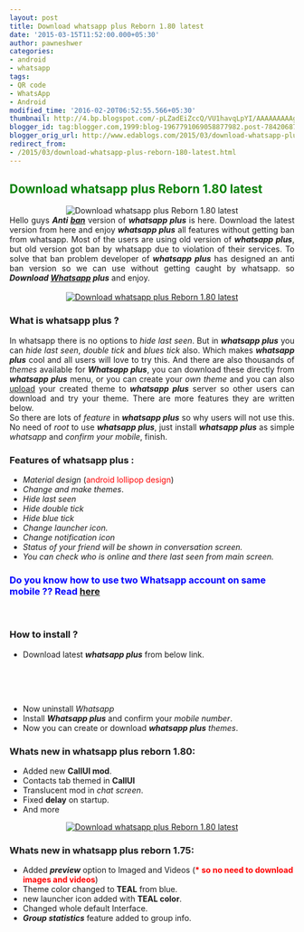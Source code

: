 ```yaml
---
layout: post
title: Download whatsapp plus Reborn 1.80 latest
date: '2015-03-15T11:52:00.000+05:30'
author: pawneshwer
categories:
- android
- whatsapp
tags:
- QR code
- WhatsApp
- Android
modified_time: '2016-02-20T06:52:55.566+05:30'
thumbnail: http://4.bp.blogspot.com/-pLZadEiZccQ/VU1havqLpYI/AAAAAAAAAgA/gIBY0j-IHZY/s72-c/Download-WhatsApp-Plus-for-Android.jpg
blogger_id: tag:blogger.com,1999:blog-1967791069058877982.post-7842068739689911307
blogger_orig_url: http://www.edablogs.com/2015/03/download-whatsapp-plus-reborn-180-latest.html
redirect_from:
- /2015/03/download-whatsapp-plus-reborn-180-latest.html
---
```


<div dir="ltr" style="text-align: left;" trbidi="on"><h2><span style="color: green;">Download whatsapp plus Reborn 1.80 latest</span></h2><div class="separator" style="clear: both; text-align: center;"><img alt="Download whatsapp plus Reborn 1.80 latest" border="0" src="http://4.bp.blogspot.com/-pLZadEiZccQ/VU1havqLpYI/AAAAAAAAAgA/gIBY0j-IHZY/s1600/Download-WhatsApp-Plus-for-Android.jpg" title="Download whatsapp plus Reborn 1.80 latest" /></div><div style="text-align: justify;">Hello guys <i><b>Anti <a class="zem_slink" href="http://en.wikipedia.org/wiki/Ban_%28title%29" rel="wikipedia" target="_blank" title="Ban (title)">ban</a></b></i> version of <i><b>whatsapp plus</b></i> is here. Download the latest version from here and enjoy <i><b>whatsapp plus</b></i> all features without getting ban from whatsapp. Most of the users are using old version of <i><b>whatsapp plus</b></i>, but old version got ban by whatsapp due to violation of their services. To solve that ban problem developer of <i><b>whatsapp plus</b></i> has designed an anti ban version so we can use without getting caught by whatsapp. so <i><b>Download <a class="zem_slink" href="http://en.wikipedia.org/wiki/WhatsApp" rel="wikipedia" target="_blank" title="WhatsApp">Whatsapp</a> plus</b></i> and enjoy.</div><br /><div style="text-align: justify;"><div class="separator" style="clear: both; text-align: center;"><a href="http://1.bp.blogspot.com/-vqBu5u-J8VY/VU1h4pPJpJI/AAAAAAAAAgM/7_7FCV4VbEQ/s1600/10955381_898580166851210_5661312489808544027_n.jpg" imageanchor="1" style="margin-left: 1em; margin-right: 1em;" target="_blank"><img alt="Download whatsapp plus Reborn 1.80 latest" border="0" class="lazy" data-src="http://3.bp.blogspot.com/-LFp8cLxS4bU/VU1lJzbKFOI/AAAAAAAAAgc/53mzJSruvx4/s1600/10955381_898580166851210_5661312489808544027_n-300x200.jpg" title="Download whatsapp plus Reborn 1.80 latest" /></a></div></div><h3><div class="alert alert-question" role="alert">What is whatsapp plus ?</div></h3><div style="text-align: justify;">In whatsapp there is no options to <i>hide last seen</i>. But in <i><b>whatsapp plus</b></i> you can <i>hide last seen</i>, <i>double tick</i> and <i>blues tick</i> also. Which makes <i><b>whatsapp plus</b></i> cool and all users will love to try this. And there are also thousands of <i>themes</i> available for <i><b>Whatsapp plus</b></i>, you can download these directly from <i><b>whatsapp plus</b></i> menu, or you can create your <i>own theme</i> and you can also <a class="zem_slink" href="http://en.wikipedia.org/wiki/Uploading_and_downloading" rel="wikipedia" target="_blank" title="Uploading and downloading">upload</a> your created theme to <i><b>whatsapp plus</b></i> server so other users can download and try your theme. There are more features they are written below.</div><div style="text-align: justify;">So there are lots of <i>feature</i> in <i><b>whatsapp plus</b></i> so why users will not use this. No need of <i>root</i> to use <i><b>whatsapp plus</b></i>, just install <i><b>whatsapp plus</b></i> as simple <i>whatsapp</i> and <i>confirm your mobile</i>, finish.</div><h3><div class="alert alert-info" role="alert">Features of whatsapp plus :</div></h3><ul><li><i>Material design</i> (<span style="color: red;">android lollipop design</span>)</li><li><i>Change and make themes</i>.</li><li><i>Hide last seen</i></li><li><i>Hide double tick</i></li><li><i>Hide blue tick</i></li><li><i>Change launcher icon.</i></li><li><i>Change notification icon</i></li><li><i>Status of your friend will be shown in conversation screen.</i></li><li><i>You can check who is online and there last seen from main screen.</i></li></ul><h3><span style="color: blue;">Do you know how to use two Whatsapp account on same mobile ?? Read <a href="http://xdablogs.com/no-survey-ogwhatsapp-latest-march-2015/" target="_blank" title="[No Survey] OGWhatsapp latest march 2015">here</a></span></h3><br /><h3><div class="alert alert-question" role="alert">How to install ?</div></h3><ul><li>Download latest <i><b>whatsapp plus</b></i> from below link.</li></ul><br /><br /><article id="default-usage"><div class="to-lock" style="display: none;"><br /><div style="text-align: center;"><a class="btn" href="https://www.dropbox.com/s/jk8o3ta79poj7qp/WhatsApp-Reborn-1.80-Plus-Material-Design-AntiBan-Ban-Proof-XDABlogs.apk?dl=1" rel="nofollow" target="_blank" title="Download whatsapp plus Reborn 1.80 latest">Download 1.80</a></div><br /><h2 style="text-align: left;"><span style="color: blue;">Old versions:-</span></h2><br /><div style="text-align: center;"><a class="btn" href="https://docs.google.com/file/d/0B2G6mkqvibyoNk8tNkIxcnFsR1E/edit?usp=docslist_api" target="_blank" title="Whatsapp plus reborn 1.70">Download 1.75</a></div><br /><div style="text-align: center;"><a class="btn" href="https://drive.google.com/file/d/0B2G6mkqvibyoNy16cmpnY3E3d2M/view?usp=sharing" target="_blank" title="Whatapp plus reborn 1.70">Download v 1.70</a></div><br /><div style="text-align: left;"></div></div></article><br /><ul><li>Now uninstall <i>Whatsapp</i></li><li>Install <i><b>Whatsapp plus</b></i> and confirm your <i>mobile number</i>.</li><li>Now you can create or download <i><b>whatsapp plus</b></i> <i>themes</i>.</li></ul><h3><div class="alert alert-info" role="alert">Whats new in whatsapp plus reborn 1.80:</div></h3><ul><li>Added new <b>CallUI mod</b>.</li><li>Contacts tab themed in <b>CallUI</b></li><li>Translucent mod in<i> chat screen</i>.</li><li>Fixed <b>delay</b> on startup.</li><li>And more</li></ul><div class="separator" style="clear: both; text-align: center;"><a href="http://3.bp.blogspot.com/-CGDuZfSSVgM/VU1h4Q1VOcI/AAAAAAAAAgI/Lt1JjR3K3wg/s1600/Screenshot_2015-03-19-07-31-10.jpg" imageanchor="1" style="margin-left: 1em; margin-right: 1em;" target="_blank"><img alt="Download whatsapp plus Reborn 1.80 latest" border="0" class="lazy" data-src="http://3.bp.blogspot.com/-qMNc03cVYS8/VU1lNmqz6JI/AAAAAAAAAgk/Tc8ZK0nS-nA/s1600/Screenshot_2015-03-28-06-00-58-300x200.jpg" title="Download whatsapp plus Reborn 1.80 latest" /></a></div><ul></ul><h3><div class="alert alert-info" role="alert">Whats new in whatsapp plus reborn 1.75:</div></h3><ul><li>Added <i><b>preview</b></i> option to Imaged and Videos (<span style="color: red;"><b>* so no need to download images and videos</b></span>)</li><li>Theme color changed to <b>TEAL</b> from blue.</li><li>new launcher icon added with <b>TEAL color</b>.</li><li>Changed whole default Interface.</li><li><i><b>Group statistics</b></i> feature added to group info.</li></ul></div>